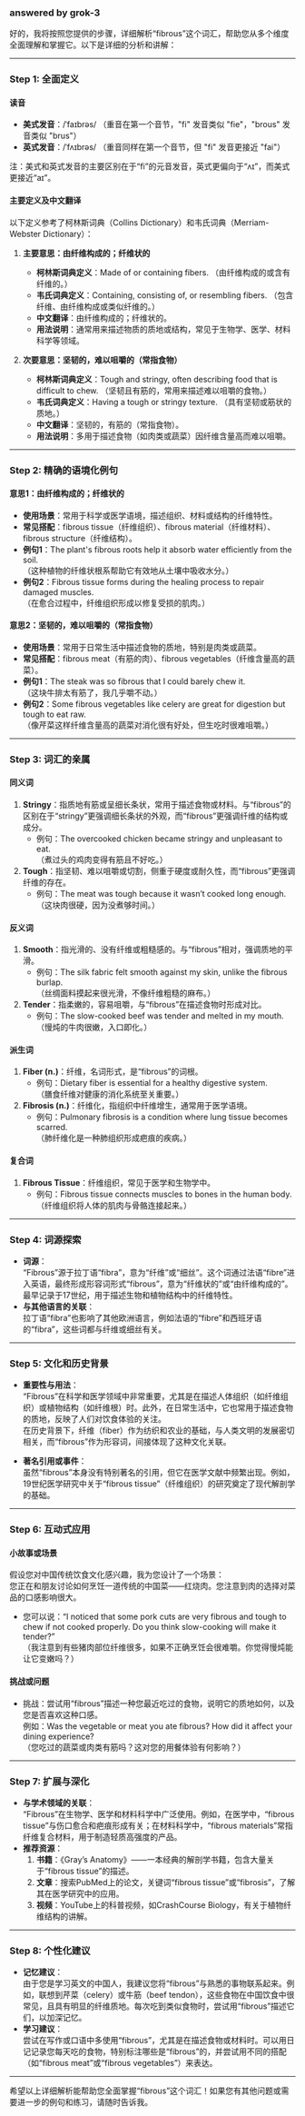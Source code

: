 ### answered by grok-3
好的，我将按照您提供的步骤，详细解析“fibrous”这个词汇，帮助您从多个维度全面理解和掌握它。以下是详细的分析和讲解：

---

### Step 1: 全面定义

#### 读音
- **美式发音**：/ˈfaɪbrəs/ （重音在第一个音节，"fi" 发音类似 "fie"，"brous" 发音类似 "brus"）
- **英式发音**：/ˈfʌɪbrəs/ （重音同样在第一个音节，但 "fi" 发音更接近 "fai"）
  
注：美式和英式发音的主要区别在于“fi”的元音发音，英式更偏向于“ʌɪ”，而美式更接近“aɪ”。

#### 主要定义及中文翻译
以下定义参考了柯林斯词典（Collins Dictionary）和韦氏词典（Merriam-Webster Dictionary）：

1. **主要意思：由纤维构成的；纤维状的**
   - **柯林斯词典定义**：Made of or containing fibers. （由纤维构成的或含有纤维的。）
   - **韦氏词典定义**：Containing, consisting of, or resembling fibers. （包含纤维、由纤维构成或类似纤维的。）
   - **中文翻译**：由纤维构成的；纤维状的。
   - **用法说明**：通常用来描述物质的质地或结构，常见于生物学、医学、材料科学等领域。

2. **次要意思：坚韧的，难以咀嚼的（常指食物）**
   - **柯林斯词典定义**：Tough and stringy, often describing food that is difficult to chew. （坚韧且有筋的，常用来描述难以咀嚼的食物。）
   - **韦氏词典定义**：Having a tough or stringy texture. （具有坚韧或筋状的质地。）
   - **中文翻译**：坚韧的，有筋的（常指食物）。
   - **用法说明**：多用于描述食物（如肉类或蔬菜）因纤维含量高而难以咀嚼。

---

### Step 2: 精确的语境化例句

#### 意思1：由纤维构成的；纤维状的
- **使用场景**：常用于科学或医学语境，描述组织、材料或结构的纤维特性。
- **常见搭配**：fibrous tissue（纤维组织）、fibrous material（纤维材料）、fibrous structure（纤维结构）。
- **例句1**：The plant's fibrous roots help it absorb water efficiently from the soil.  
  （这种植物的纤维状根系帮助它有效地从土壤中吸收水分。）
- **例句2**：Fibrous tissue forms during the healing process to repair damaged muscles.  
  （在愈合过程中，纤维组织形成以修复受损的肌肉。）

#### 意思2：坚韧的，难以咀嚼的（常指食物）
- **使用场景**：常用于日常生活中描述食物的质地，特别是肉类或蔬菜。
- **常见搭配**：fibrous meat（有筋的肉）、fibrous vegetables（纤维含量高的蔬菜）。
- **例句1**：The steak was so fibrous that I could barely chew it.  
  （这块牛排太有筋了，我几乎嚼不动。）
- **例句2**：Some fibrous vegetables like celery are great for digestion but tough to eat raw.  
  （像芹菜这样纤维含量高的蔬菜对消化很有好处，但生吃时很难咀嚼。）

---

### Step 3: 词汇的亲属

#### 同义词
1. **Stringy**：指质地有筋或呈细长条状，常用于描述食物或材料。与“fibrous”的区别在于“stringy”更强调细长条状的外观，而“fibrous”更强调纤维的结构或成分。  
   - 例句：The overcooked chicken became stringy and unpleasant to eat.  
     （煮过头的鸡肉变得有筋且不好吃。）
2. **Tough**：指坚韧、难以咀嚼或切割，侧重于硬度或耐久性，而“fibrous”更强调纤维的存在。  
   - 例句：The meat was tough because it wasn’t cooked long enough.  
     （这块肉很硬，因为没煮够时间。）

#### 反义词
1. **Smooth**：指光滑的、没有纤维或粗糙感的。与“fibrous”相对，强调质地的平滑。  
   - 例句：The silk fabric felt smooth against my skin, unlike the fibrous burlap.  
     （丝绸面料摸起来很光滑，不像纤维粗糙的麻布。）
2. **Tender**：指柔嫩的，容易咀嚼，与“fibrous”在描述食物时形成对比。  
   - 例句：The slow-cooked beef was tender and melted in my mouth.  
     （慢炖的牛肉很嫩，入口即化。）

#### 派生词
1. **Fiber (n.)**：纤维，名词形式，是“fibrous”的词根。  
   - 例句：Dietary fiber is essential for a healthy digestive system.  
     （膳食纤维对健康的消化系统至关重要。）
2. **Fibrosis (n.)**：纤维化，指组织中纤维增生，通常用于医学语境。  
   - 例句：Pulmonary fibrosis is a condition where lung tissue becomes scarred.  
     （肺纤维化是一种肺组织形成疤痕的疾病。）

#### 复合词
1. **Fibrous Tissue**：纤维组织，常见于医学和生物学中。  
   - 例句：Fibrous tissue connects muscles to bones in the human body.  
     （纤维组织将人体的肌肉与骨骼连接起来。）

---

### Step 4: 词源探索

- **词源**：  
  “Fibrous”源于拉丁语“fibra”，意为“纤维”或“细丝”。这个词通过法语“fibre”进入英语，最终形成形容词形式“fibrous”，意为“纤维状的”或“由纤维构成的”。  
  最早记录于17世纪，用于描述生物和植物结构中的纤维特性。
- **与其他语言的关联**：  
  拉丁语“fibra”也影响了其他欧洲语言，例如法语的“fibre”和西班牙语的“fibra”，这些词都与纤维或细丝有关。

---

### Step 5: 文化和历史背景

- **重要性与用法**：  
  “Fibrous”在科学和医学领域中非常重要，尤其是在描述人体组织（如纤维组织）或植物结构（如纤维根）时。此外，在日常生活中，它也常用于描述食物的质地，反映了人们对饮食体验的关注。  
  在历史背景下，纤维（fiber）作为纺织和农业的基础，与人类文明的发展密切相关，而“fibrous”作为形容词，间接体现了这种文化关联。

- **著名引用或事件**：  
  虽然“fibrous”本身没有特别著名的引用，但它在医学文献中频繁出现。例如，19世纪医学研究中关于“fibrous tissue”（纤维组织）的研究奠定了现代解剖学的基础。

---

### Step 6: 互动式应用

#### 小故事或场景
假设您对中国传统饮食文化感兴趣，我为您设计了一个场景：  
您正在和朋友讨论如何烹饪一道传统的中国菜——红烧肉。您注意到肉的选择对菜品的口感影响很大。  
- 您可以说：“I noticed that some pork cuts are very fibrous and tough to chew if not cooked properly. Do you think slow-cooking will make it tender?”  
  （我注意到有些猪肉部位纤维很多，如果不正确烹饪会很难嚼。你觉得慢炖能让它变嫩吗？）

#### 挑战或问题
- 挑战：尝试用“fibrous”描述一种您最近吃过的食物，说明它的质地如何，以及您是否喜欢这种口感。  
  例如：Was the vegetable or meat you ate fibrous? How did it affect your dining experience?  
  （您吃过的蔬菜或肉类有筋吗？这对您的用餐体验有何影响？）

---

### Step 7: 扩展与深化

- **与学术领域的关联**：  
  “Fibrous”在生物学、医学和材料科学中广泛使用。例如，在医学中，“fibrous tissue”与伤口愈合和疤痕形成有关；在材料科学中，“fibrous materials”常指纤维复合材料，用于制造轻质高强度的产品。
- **推荐资源**：  
  1. **书籍**：《Gray’s Anatomy》——一本经典的解剖学书籍，包含大量关于“fibrous tissue”的描述。  
  2. **文章**：搜索PubMed上的论文，关键词“fibrous tissue”或“fibrosis”，了解其在医学研究中的应用。  
  3. **视频**：YouTube上的科普视频，如CrashCourse Biology，有关于植物纤维结构的讲解。

---

### Step 8: 个性化建议

- **记忆建议**：  
  由于您是学习英文的中国人，我建议您将“fibrous”与熟悉的事物联系起来。例如，联想到芹菜（celery）或牛筋（beef tendon），这些食物在中国饮食中很常见，且具有明显的纤维质地。每次吃到类似食物时，尝试用“fibrous”描述它们，以加深记忆。
- **学习建议**：  
  尝试在写作或口语中多使用“fibrous”，尤其是在描述食物或材料时。可以用日记记录您每天吃的食物，特别标注哪些是“fibrous”的，并尝试用不同的搭配（如“fibrous meat”或“fibrous vegetables”）来表达。

---

希望以上详细解析能帮助您全面掌握“fibrous”这个词汇！如果您有其他问题或需要进一步的例句和练习，请随时告诉我。